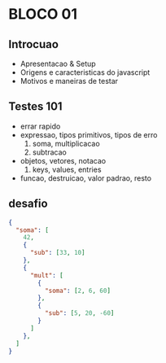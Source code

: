# BLOCO 01

## Introcuao

- Apresentacao & Setup
- Origens e caracteristicas do javascript
- Motivos e maneiras de testar

## Testes 101

- errar rapido
- expressao, tipos primitivos, tipos de erro
  1. soma, multiplicacao
  2. subtracao
- objetos, vetores, notacao
  1. keys, values, entries
- funcao, destruicao, valor padrao, resto

## desafio
```json
{
  "soma": [
    42,
    {
      "sub": [33, 10]
    },
    {
      "mult": [
        {
          "soma": [2, 6, 60]
        },
        {
          "sub": [5, 20, -60]
        }
      ]
    },
  ]
}
```
